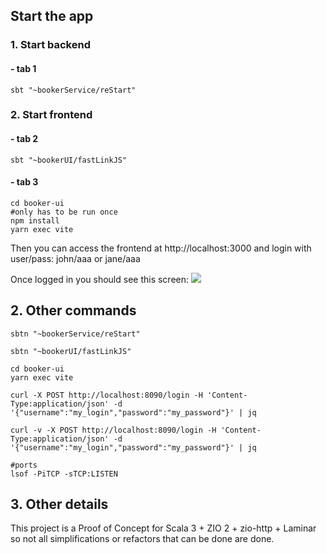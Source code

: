## Start the app

### 1. Start backend

#### - tab 1

```shell
sbt "~bookerService/reStart"
```

### 2. Start frontend

#### - tab 2

```shell
sbt "~bookerUI/fastLinkJS"
```

#### - tab 3

```shell
cd booker-ui
#only has to be run once
npm install
yarn exec vite
```

Then you can access the frontend at http://localhost:3000
and login with user/pass: john/aaa or jane/aaa

Once logged in you should see this screen:
![](https://github.com/adrianfilip/reservation-boker/blob/master/Screenshots/MyReservationsPage.png?raw=true)

## 2. Other commands

```shell
sbtn "~bookerService/reStart"

sbtn "~bookerUI/fastLinkJS"

cd booker-ui
yarn exec vite

curl -X POST http://localhost:8090/login -H 'Content-Type:application/json' -d '{"username":"my_login","password":"my_password"}' | jq

curl -v -X POST http://localhost:8090/login -H 'Content-Type:application/json' -d '{"username":"my_login","password":"my_password"}' | jq

#ports
lsof -PiTCP -sTCP:LISTEN
```

## 3. Other details

This project is a Proof of Concept for Scala 3 + ZIO 2 + zio-http + Laminar so not all simplifications or refactors that
can be done are done.